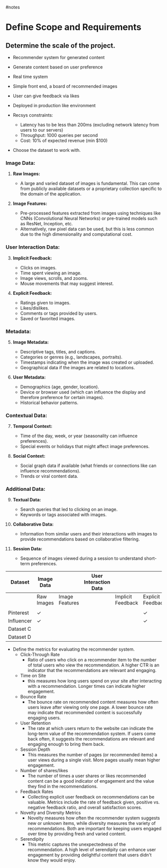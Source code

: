 #notes
# Define Scope and Requirements
## Determine the scale of the project.

- Recommender system for generated content
- Generate content based on user preference
- Real time system
- Simple front end, a board of recommended images
- User can give feedback via likes
- Deployed in production like environment 
- Recsys constraints: 
	- Latency has to be less than 200ms (excluding network latency from users to our servers)
	- Throughput: 1000 queries per second 
	- Cost: 10% of expected revenue (min $100)





- Choose the dataset to work with.
### Image Data:

1. **Raw Images:**
    
    - A large and varied dataset of images is fundamental. This can come from publicly available datasets or a proprietary collection specific to the domain of the application.
2. **Image Features:**
    
    - Pre-processed features extracted from images using techniques like CNNs (Convolutional Neural Networks) or pre-trained models such as ResNet, Inception, etc.
    - Alternatively, raw pixel data can be used, but this is less common due to the high dimensionality and computational cost.

### User Interaction Data:

3. **Implicit Feedback:**
    
    - Clicks on images.
    - Time spent viewing an image.
    - Image views, scrolls, and zooms.
    - Mouse movements that may suggest interest.
4. **Explicit Feedback:**
    
    - Ratings given to images.
    - Likes/dislikes.
    - Comments or tags provided by users.
    - Saved or favorited images.

### Metadata:

5. **Image Metadata:**
    
    - Descriptive tags, titles, and captions.
    - Categories or genres (e.g., landscapes, portraits).
    - Timestamps indicating when the image was created or uploaded.
    - Geographical data if the images are related to locations.
6. **User Metadata:**
    
    - Demographics (age, gender, location).
    - Device or browser used (which can influence the display and therefore preference for certain images).
    - Historical behavior patterns.

### Contextual Data:

7. **Temporal Context:**
    
    - Time of the day, week, or year (seasonality can influence preferences).
    - Special events or holidays that might affect image preferences.
8. **Social Context:**
    
    - Social graph data if available (what friends or connections like can influence recommendations).
    - Trends or viral content data.

### Additional Data:

9. **Textual Data:**
    
    - Search queries that led to clicking on an image.
    - Keywords or tags associated with images.
10. **Collaborative Data:**
    
    - Information from similar users and their interactions with images to provide recommendations based on collaborative filtering.
11. **Session Data:**
    
    - Sequence of images viewed during a session to understand short-term preferences.


| Dataset | Image Data |  | User Interaction Data | | | Metadata | | | Contextual Data | | | Additional Data | | | |
|---------|------------|--|-----------------------|-|-|----------|-|-|-----------------|-|-|-----------------|-|-|-|
|           | Raw Images | Image Features | | Implicit Feedback | Explicit Feedback | | Image Metadata | User Metadata | | Temporal Context | Social Context | | Textual Data | Collaborative Data | Session Data |
|           |            |                | |                   |                   | |                |               | |                  |                | |              |                    |              |
| Pinterest | ✓          |                | |                   |✓                  | | ✓              |               | |                  |                | |              |                    |              |
| Influencer| ✓          |                | |                   |✓                  | | ✓              |   ✓           | |                  |                | |              |                    |              |
| Dataset C |            |                | |                   |                   | |                |               | |                  |                | |              |                    |              |
| Dataset D |            |                | |                   |                   | |                |               | |                  |                | |              |                    |              |





- Define the metrics for evaluating the recommender system.
	- Click-Through Rate 
		- Ratio of users who click on a recommender item to the number of total users who view the recommendation. A higher CTR is an indicator that the recommendations are relevant and engaging. 
	- Time on Site
		- this measures how long users spend on your site after interacting with a recommendation. Longer times can indicate higher engagement.
	- Bounce Rate 
		- The bounce rate on recommended content measures how often users leave after viewing only one page. A lower bounce rate may indicate that recommended content is successfully engaging users.
	- User Retention 
		- The rate at which users return to the website can indicate the long-term value of the recommendation system. If users come back often, it suggests the recommendations are relevant and engaging enough to bring them back.
	- Session Depth 
		- This measures the number of pages (or recommended items) a user views during a single visit. More pages usually mean higher engagement.
	- Number of shares/likes
		- The number of times a user shares or likes recommended content can be a good indicator of engagement and the value they find in the recommendations.
	- Feedback Rates 
		- Collecting explicit user feedback on recommendations can be valuable. Metrics include the rate of feedback given, positive vs. negative feedback ratio, and overall satisfaction scores.
	- Novelty and Diversity Metrics
		- Novelty measures how often the recommender system suggests new or unknown items, while diversity measures the variety of recommendations. Both are important for keeping users engaged over time by providing fresh and varied content.
	- Serendipity
		- This metric captures the unexpectedness of the recommendation. A high level of serendipity can enhance user engagement by providing delightful content that users didn't know they would enjoy.
